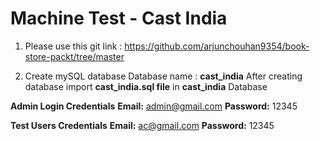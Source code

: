 # Machine Test - Cast India

1. Please use this git link : https://github.com/arjunchouhan9354/book-store-packt/tree/master

2. Create mySQL database Database name : **cast_india**
 After creating database import **cast_india.sql file** in **cast_india** Database
 
**Admin Login Credentials**
  **Email:** admin@gmail.com
  **Password:** 12345
  
  **Test Users Credentials**
  **Email:** ac@gmail.com
  **Password:** 12345
